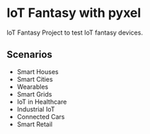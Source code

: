 # IoT Fantasy with pyxel
IoT Fantasy Project to test IoT fantasy devices.

## Scenarios

  - Smart Houses
  - Smart Cities
  - Wearables
  - Smart Grids
  - IoT in Healthcare
  - Industrial IoT
  - Connected Cars
  - Smart Retail
